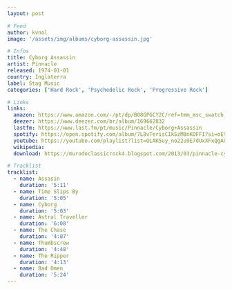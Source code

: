 ```yaml
---
layout: post

# Feed
author: kvnol
image: '/assets/img/albums/cyborg-assassin.jpg'

# Infos
title: Cyborg Assassin
artist: Pinnacle
released: 1974-01-01
country: Inglaterra
label: Stag Music
categories: ['Hard Rock', 'Psychedelic Rock', 'Progressive Rock']

# Links
links:
  amazon: https://www.amazon.com/-/pt/dp/B08GPGCY2C/ref=tmm_msc_swatch_0?_encoding=UTF8&qid=1616947238&sr=8-1
  deezer: https://www.deezer.com/br/album/169662832
  lastfm: https://www.last.fm/pt/music/Pinnacle/Cyborg+Assassin
  spotify: https://open.spotify.com/album/7L8vTerisCIkSzM8nKOFFI?si=oE9Qe0b5T2-UQLowmnoAPA
  youtube: https://youtube.com/playlist?list=OLAK5uy_no22u9E7dUxXFxQgA81GbjcG9jLBA2_ms
  wikipedia:
  download: https://murodoclassicrock4.blogspot.com/2013/03/pinnacle-cyborg-assassin-1974.html

# Tracklist
tracklist:
  - name: Assasin
    duration: '5:11'
  - name: Time Slips By
    duration: '5:05'
  - name: Cyborg
    duration: '5:03'
  - name: Astral Traveller
    duration: '6:08'
  - name: The Chase
    duration: '4:07'
  - name: Thumbscrew
    duration: '4:48'
  - name: The Ripper
    duration: '4:13'
  - name: Bad Omen
    duration: '5:24'
---
```

